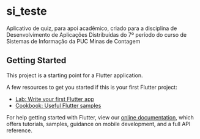# si_teste

Aplicativo de quiz, para apoi acadêmico, criado para a disciplina de Desenvolvimento de Aplicações Distribuídas do 7º período do curso de Sistemas de Informação da PUC Minas de Contagem

## Getting Started

This project is a starting point for a Flutter application.

A few resources to get you started if this is your first Flutter project:

- [Lab: Write your first Flutter app](https://flutter.dev/docs/get-started/codelab)
- [Cookbook: Useful Flutter samples](https://flutter.dev/docs/cookbook)

For help getting started with Flutter, view our
[online documentation](https://flutter.dev/docs), which offers tutorials,
samples, guidance on mobile development, and a full API reference.
